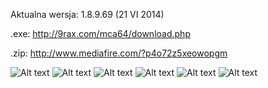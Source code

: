 Aktualna wersja: 1.8.9.69 (21 VI 2014)

.exe: http://9rax.com/mca64/download.php

.zip: http://www.mediafire.com/?p4o72z5xeowopgm

![Alt text](http://i.imgur.com/t0Ttuht.png)
![Alt text](http://i.imgur.com/Rayxike.png)
![Alt text](http://i.imgur.com/rE3Ad5g.png)
![Alt text](http://i.imgur.com/HTO2ym6.png)
![Alt text](http://i.imgur.com/lUf91Sq.png)
![Alt text](http://i.imgur.com/96XLVRS.png)
